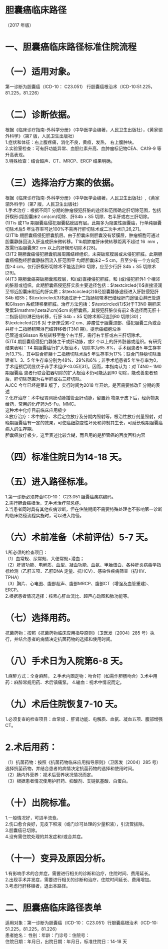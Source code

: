 # 胆囊癌临床路径  
（2017 年版）  
# 一、胆囊癌临床路径标准住院流程  
# （一）适用对象。  
第一诊断为胆囊癌（ICD-10： C23.051） 行胆囊癌根治术（ICD-10:51.225，81.225，81.226）  
# （二）诊断依据。  
根据《临床诊疗指南-外科学分册》（中华医学会编著，人民卫生出版社），《黄家驷外科学》（第7 版，人民卫生出版社）  
1.症状和体征：右上腹疼痛，消化不良，黄疸，发热， 右上腹肿块。  
2.实验室检查：可有肝功能异常、血胆红素升高、血肿瘤标记物CEA、CA19-9 等升高表现。  
3.特殊检查：结合超声、CT、MRCP、ERCP 结果明确。  
# （三）选择治疗方案的依据。  
根据《临床诊疗指南-外科学分册》（中华医学会编著，人民卫生出版社）,《黄家驷外科学》（第7 版，人民卫生出版社）  
1.手术治疗：根据不同T 分期的肿瘤侵犯肝脏的途径和范围确定肝切除范围，包括肝楔形(距胆囊床$2~\mathrm{cm})$cm)切除、肝$\mathrm{S4b+S5}$ 切除、右半肝或右三肝切除。  
(1)Tis 或T1a 期胆囊癌侵犯胆囊黏膜固有层。此期多为隐匿性胆囊癌，行单纯胆囊切除术后5 年生存率可达$100\%$不需再行肝切除术或二次手术[1,26,27]。  
(2)T1b 期胆囊癌侵犯胆囊肌层。由于胆囊床侧胆囊没有浆膜层，肿瘤细胞可通过胆囊静脉回流入肝造成肝床微转移。T1b期肿瘤肝床微转移距离不超过 $16~\mathrm{\:mm}$ ，故需行距胆囊床2 cm 以上的肝楔形切除术[28]。  
(3)T2 期胆囊癌侵犯胆囊肌层周围结缔组织，未突破浆膜层或未侵犯肝脏。此期胆囊癌细胞经胆囊静脉回流入肝范围平 均距胆囊床$2\!\sim\!5$ cm，且至少有一个方向范围>4 cm，仅行肝楔形切除术不能达到R0 切除，应至少行肝 $\mathrm{S4b+S5}$  切除术
 [29]。  
(4)T3 期胆囊癌突破胆囊浆膜层，和(或)直接侵犯肝脏，和
 (或)侵犯肝外1 个相邻的脏器或组织。此期胆囊癌侵犯肝实质主要途径包括：$\textcircled{1}$直接浸润至邻近胆囊床附近的肝实质；$\textcircled{2}$经胆囊静脉途径进入肝脏侵犯肝S4b 和S5；$\textcircled{3}$通过肝十二指肠韧带淋巴结经肝门途径沿淋巴管道和Glisson 系统转移至肝脏。治疗方法包括：$\textcircled{1}$对于T3N0 期肝床受累$\mathrm{\zeta2\cm}$cm 的胆囊癌，其侵犯肝脏仅有前2 条途径而无肝十二指肠韧带淋巴结转移，行肝 $\mathrm{S4b+S5}$  切除术即可达到R0 切除[30]； $\textcircled{2}$ 对 于肝床受累>2 cm、肿瘤位于胆囊颈部、侵犯胆囊三角或合并肝十二指肠韧带淋巴结转移者(T3N1 期)，提示癌细胞沿淋  
巴管道或Glisson 系统转移至整个右半肝，需行右半肝或右三肝切除术。  
(5)T4 期胆囊癌侵犯门静脉主干或肝动脉，或2 个以上的肝外脏器或组织。有研究结果表明：T4 期胆囊癌行扩大根治术，切除率为$65.\,8\%$，手术组患者5 年生存率为$13.7\%$，其中联合肝胰十二指肠切除术后5 年生存率为$17\%$；联合门静脉切除重建者1、3、5 年生存率分别为$48\%$、$29\%$和$6\%$；非手术组患者5 年生存率为0，手术组预后明显优于非手术组(P<0.05)[31]。因而，本指南认为：对 $\mathrm{T4N}0\!\sim\!1\mathrm{M}0$  期胆囊癌 患者行联合脏器切除的扩大根治术仍可能达到R0 切除，能改善患者预后，肝切除范围为右半肝或右三肝切除。  
AJCC 今年已经是第8 版了，实行时间为2018 年开始，是否需要修改T 分期的表述  
2.化疗治疗：术中经胃网膜动脉插管至肝动脉，留置药 物泵于皮下后，经药物泵给药，常用的化疗药为5-Fu，MMC。  
这种术中化疗目前临床应用极少  
3.放疗治疗：术中放疗、术后定位放疗及分期内照射等，根治性放疗剂量照射，对晚期胆囊癌有一定的效果，可使癌细胞变性坏死和抑制其生长，可延长晚期胆囊癌病人的生存期。  
胆囊癌放疗极少，这里表述比较含糊，而且用的是胆管癌的百度百科内容  
# （四）标准住院日为14-18 天。  
# （五）进入路径标准。  
1.第一诊断必须符合ICD-10： C23.051 胆囊癌疾病编码。  
2.需行胆囊癌根治，无手术治疗禁忌症。  
3.当患者同时具有其他疾病诊断，但在住院期间不需要特殊处理也不影响第一诊断的临床路径流程实施时，可以进入路径。  
# （六）术前准备（术前评估）5-7 天。  
1.所必须的检查项目：  
（1）血常规、尿常规、大便常规+潜血；  
（2）肝肾功能、电解质、血型、凝血功能、血氨、甲胎蛋白、各种肝炎病毒学指标检测（乙肝五项、乙肝DNA 定量、抗HCV）、感染性疾病筛查（抗HIV、TPHA）  
（3）胸片、心电图、腹部超声、腹部MRCP、腹部CT（增强及血管重建）、ERCP。  
2.根据患者情况选择：核素心肝血流比、超声心动图和肺功能等。  
# （七）选择用药。  
抗菌药物：按照《抗菌药物临床应用指导原则》（卫医发〔2004〕285 号）执行，并结合患者的病情决定抗菌药物的选择和使用时间。  
# （八）手术日为入院第6-8 天。  
1.麻醉方式：全身麻醉。   2.手术内固定物：吻合钉（如需作胆肠吻合）3.术中用药：麻醉常规用药、术后镇痛泵。 4.输血：视术中情况而定。  
# （九）术后住院恢复7-10 天。  
1.必须复查的检查项目：血常规 、肝肾功能、电解质、血氨、凝血五项、腹部增强CT。  
# 2.术后用药：  
（1）抗菌药物：按照《抗菌药物临床应用指导原则》（卫医发〔2004〕285 号）选择抗菌药物，并结合患者的病情决定抗菌药物的选择和使用时间。  
（2）肠内外营养：视术后营养状况情况而定。  
（3）根据患者情况使用护肝药、抑酸剂、支链氨基酸、白蛋白。  
# （十）出院标准。  
1.一般情况好，可进半流食。  
2.伤口愈合良好，无皮下积液（或门诊可处理的少量积液），引流管拔除。  
3.胆囊癌已切除。  
4.没有需住院处理的并发症和/或合并症。  
# （十一）变异及原因分析。  
1.有影响手术的合并症，需要进行相关的诊断和治疗，住院时间、费用延长。  
2.出现手术并发症，需要进行相关的诊断和治疗，住院时间延长、费用增加。  
3.考虑行肝移植者，退出本路径。  
# 二、胆囊癌临床路径表单  
适用对象：第一诊断为胆囊癌（ICD-10： C23.051）行胆囊癌根治术（ICD-10: 51.225，81.225，81.226）  
患者姓名： 性别：年龄：门诊号：住院号：  
住院日期：年月日，出院日期：年月日，标准住院日：14-18 天  

